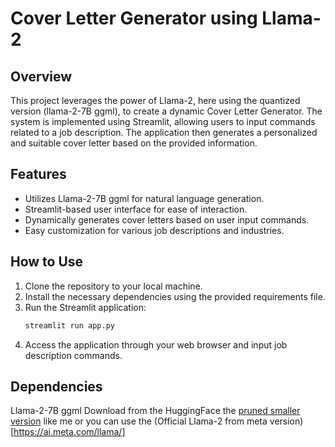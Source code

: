 # Cover Letter Generator using Llama-2

## Overview

This project leverages the power of Llama-2, here using the quantized version (llama-2-7B ggml), to create a dynamic Cover Letter Generator. The system is implemented using Streamlit, allowing users to input commands related to a job description. The application then generates a personalized and suitable cover letter based on the provided information.

## Features

- Utilizes Llama-2-7B ggml for natural language generation.
- Streamlit-based user interface for ease of interaction.
- Dynamically generates cover letters based on user input commands.
- Easy customization for various job descriptions and industries.

## How to Use

1. Clone the repository to your local machine.
2. Install the necessary dependencies using the provided requirements file.
3. Run the Streamlit application:
   ```bash
   streamlit run app.py
4. Access the application through your web browser and input job description commands.
   
## Dependencies
Llama-2-7B ggml
Download from the HuggingFace the [pruned smaller version](https://huggingface.co/TheBloke/Llama-2-7B-GGML/tree/main) like me or you can use the (Official Llama-2 from meta version)[https://ai.meta.com/llama/]

